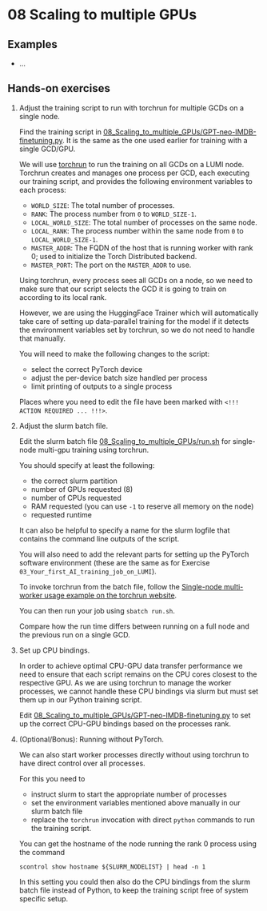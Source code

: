 # 08 Scaling to multiple GPUs

## Examples

[comment]: <> (List your examples from the lecture here and provide the necessary links to scripts, notebooks, etc. to run them on LUMI)

* ...

## Hands-on exercises

1. Adjust the training script to run with torchrun for multiple GCDs on a single node.
   
   Find the training script in [08_Scaling_to_multiple_GPUs/GPT-neo-IMDB-finetuning.py](08_Scaling_to_multiple_GPUs/GPT-neo-IMDB-finetuning.py). It is the same as the one used earlier for training with a single GCD/GPU.

   We will use [torchrun](https://pytorch.org/docs/stable/elastic/run.html) to run the training on all GCDs on a LUMI node. Torchrun creates and manages one process per GCD, each executing our training script, and provides the following environment variables to each process:
   - `WORLD_SIZE`: The total number of processes.
   - `RANK`: The process number from `0` to `WORLD_SIZE-1`.
   - `LOCAL_WORLD_SIZE`: The total number of processes on the same node.
   - `LOCAL_RANK`: The process number within the same node from `0` to `LOCAL_WORLD_SIZE-1`.
   - `MASTER_ADDR`: The FQDN of the host that is running worker with rank 0; used to initialize the Torch Distributed backend.
   - `MASTER_PORT`: The port on the `MASTER_ADDR` to use.

   Using torchrun, every process sees all GCDs on a node, so we need to make sure that our script selects the GCD it is going to train on according to its local rank.

   However, we are using the HuggingFace Trainer which will automatically take care of setting up data-parallel training for the model if it detects the environment variables set by torchrun, so we do not need to handle that manually.

   You will need to make the following changes to the script:
   - select the correct PyTorch device
   - adjust the per-device batch size handled per process
   - limit printing of outputs to a single process
  
   Places where you need to edit the file have been marked with `<!!! ACTION REQUIRED ... !!!>`.
  
2. Adjust the slurm batch file.

   Edit the slurm batch file [08_Scaling_to_multiple_GPUs/run.sh](08_Scaling_to_multiple_GPUs/run.sh) for single-node multi-gpu training using torchrun.

   You should specify at least the following:
    - the correct slurm partition
    - number of GPUs requested (8)
    - number of CPUs requested
    - RAM requested (you can use `-1` to reserve all memory on the node)
    - requested runtime

   It can also be helpful to specify a name for the slurm logfile that contains the command line outputs of the script.

   You will also need to add the relevant parts for setting up the PyTorch software environment (these are the same as for Exercise `03_Your_first_AI_training_job_on_LUMI`).

   To invoke torchrun from the batch file, follow the [Single-node multi-worker usage example on the torchrun website](https://pytorch.org/docs/stable/elastic/run.html#single-node-multi-worker).

   You can then run your job using `sbatch run.sh`.

   Compare how the run time differs between running on a full node and the previous run on a single GCD.

3. Set up CPU bindings.

   In order to achieve optimal CPU-GPU data transfer performance we need to ensure that each script remains on the CPU cores closest to the respective GPU.
   As we are using torchrun to manage the worker processes, we cannot handle these CPU bindings via slurm but must set them up in our Python training script.

   Edit [08_Scaling_to_multiple_GPUs/GPT-neo-IMDB-finetuning.py](08_Scaling_to_multiple_GPUs/GPT-neo-IMDB-finetuning.py) to set up the correct CPU-GPU bindings based on the processes rank.

4. (Optional/Bonus): Running without PyTorch.

   We can also start worker processes directly without using torchrun to have direct control over all processes.
   
   For this you need to
   - instruct slurm to start the appropriate number of processes
   - set the environment variables mentioned above manually in our slurm batch file
   - replace the `torchrun` invocation with direct `python` commands to run the training script.
   
   You can get the hostname of the node running the rank 0 process using the command
   ```
   scontrol show hostname ${SLURM_NODELIST} | head -n 1
   ```

   In this setting you could then also do the CPU bindings from the slurm batch file instead of Python, to keep the training script free of system specific setup.
